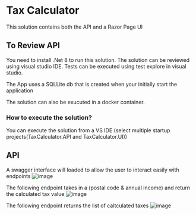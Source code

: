 # Tax Calculator

This solution contains both the API and a Razor Page UI

## To Review API 

You need to install .Net 8 to run this solution.
The solution can be reviewed using visual studio IDE.
Tests can be executed using test explore in visual studio.

The App uses a SQLLite db that is created when your initially start the application

The solution can also be exucuted in a docker container.

### How to execute the solution?
You can execute the solution from a VS IDE (select multiple startup projects(TaxCalculator.API and TaxCalculator.UI))

## API
A swagger interface will loaded to allow the user to interact easily with endpoints
![image](https://github.com/SbahleK/TaxCalculator.API/assets/26767857/e54901e2-471a-42df-95a3-c05296a63a59)


The following endpoint takes in a (postal code & annual income) and return the calculated tax value
![image](https://github.com/SbahleK/TaxCalculator.API/assets/26767857/9a524c4c-918d-4fc1-a244-9a528e2b1ada)


The following endpoint returns the list of caltculated taxes
![image](https://github.com/SbahleK/TaxCalculator.API/assets/26767857/dc483208-760a-40a9-9528-1c9aebd5c5f7)





